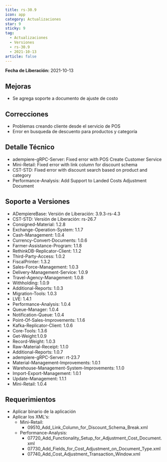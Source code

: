 ```yaml
---
title: rs-30.9
icon: app
category: Actualizaciones
star: 9
sticky: 9
tag:
  - Actualizaciones
  - Versiones
  - rs-30.9
  - 2021-10-13
article: false
---
```


**Fecha de Liberación:** 2021-10-13

## Mejoras

- Se agrega soporte a documento de ajuste de costo

## Correcciones

- Problemas creando cliente desde el servicio de POS
- Error en busqueda de descuento para productos y categoría

## Detalle Técnico

- adempiere-gRPC-Server: Fixed error with POS Create Customer Service
- Mini-Retail: Fixed error with link column for discount schema
- CST-STD: Fixed error with discount search based on product and category
- Performance-Analysis: Add Support to Landed Costs Adjustment Document

## Soporte a Versiones

- ADempiereBase: Versión de Liberación: 3.9.3-rs-4.3
- CST-STD: Versión de Liberación: rs-26.7
- Consigned-Material: 1.2.8
- Exchange-Operation-System: 1.1.7
- Cash-Management: 1.0.4
- Currency-Convert-Documents: 1.0.6
- Farmer-Assistance-Program: 1.1.8
- RethinkDB-Replicator-Client: 1.1.2
- Third-Party-Access: 1.0.2
- FiscalPrinter: 1.3.2
- Sales-Force-Management: 1.0.3
- Delivery-Management-Service: 1.0.9
- Travel-Agency-Management: 1.0.8
- Withholding: 1.0.9
- Additional-Reports: 1.0.3
- Migration-Tools: 1.0.3
- LVE: 1.4.1
- Performance-Analysis: 1.0.4
- Queue-Manager: 1.0.4
- Notification-Queue: 1.0.4
- Point-Of-Sales-Improvements: 1.1.6
- Kafka-Replicator-Client: 1.0.6
- Core-Tools: 1.3.6
- Get-Weight:1.0.9
- Record-Weight: 1.0.3
- Raw-Material-Receipt: 1.1.0
- Additional-Reports: 1.0.7
- adempiere-gRPC-Server: rt-23.7
- Material-Management-Improvements: 1.0.1
- Warehouse-Management-System-Improvements: 1.1.0
- Import-Export-Management: 1.0.1
- Update-Management: 1.1.1
- Mini-Retail: 1.0.4

## Requerimientos

- Aplicar binario de la aplicación
- Aplicar los XML's:
  - Mini-Retail:
    - 09510_Add_Link_Column_for_Discount_Schema_Break.xml
  - Performance-Analysis:
    - 07720_Add_Functionality_Setup_for_Adjustment_Cost_Document.xml
    - 07730_Add_Fields_for_Cost_Adjustment_on_Document_Type.xml
    - 07740_Add_Cost_Adjustment_Transaction_Window.xml
